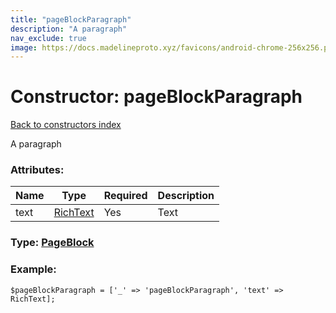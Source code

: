 ```yaml
---
title: "pageBlockParagraph"
description: "A paragraph"
nav_exclude: true
image: https://docs.madelineproto.xyz/favicons/android-chrome-256x256.png
---
```

# Constructor: pageBlockParagraph  
[Back to constructors index](/API_docs/constructors/index.html)



A paragraph

### Attributes:

| Name     |    Type       | Required | Description |
|----------|---------------|----------|-------------|
|text|[RichText](/API_docs/types/RichText.html) | Yes|Text|



### Type: [PageBlock](/API_docs/types/PageBlock.html)


### Example:

```
$pageBlockParagraph = ['_' => 'pageBlockParagraph', 'text' => RichText];
```  
